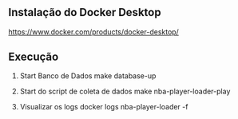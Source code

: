 #

## Instalação do Docker Desktop
https://www.docker.com/products/docker-desktop/

## Execução 

1. Start Banco de Dados 
make database-up

2. Start do script de coleta de dados
make nba-player-loader-play

3. Visualizar os  logs 
docker logs nba-player-loader -f